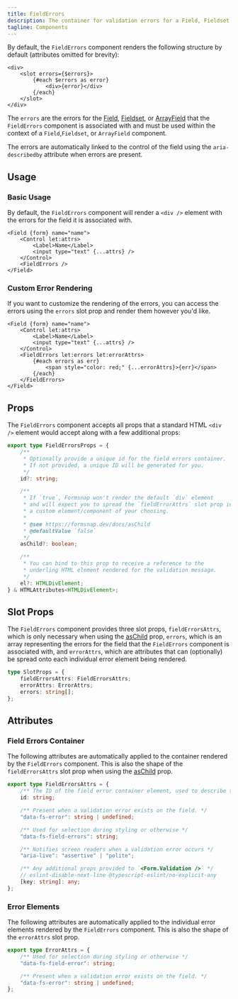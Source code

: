 ```yaml
---
title: FieldErrors
description: The container for validation errors for a Field, Fieldset, or ArrayField.
tagline: Components
---
```


By default, the `FieldErrors` component renders the following structure by default (attributes omitted for brevity):

```svelte
<div>
	<slot errors={$errors}>
		{#each $errors as error}
			<div>{error}</div>
		{/each}
	</slot>
</div>
```

The `errors` are the errors for the [Field](/docs/components/field), [Fieldset](/docs/components/fieldset), or [ArrayField](/docs/components/array-field) that the `FieldErrors` component is associated with and must be used within the context of a `Field`,`Fieldset`, or `ArrayField` component.

The errors are automatically linked to the control of the field using the `aria-describedby` attribute when errors are present.

## Usage

### Basic Usage

By default, the `FieldErrors` component will render a `<div />` element with the errors for the field it is associated with.

```svelte {6}
<Field {form} name="name">
	<Control let:attrs>
		<Label>Name</Label>
		<input type="text" {...attrs} />
	</Control>
	<FieldErrors />
</Field>
```

### Custom Error Rendering

If you want to customize the rendering of the errors, you can access the errors using the `errors` slot prop and render them however you'd like.

```svelte {6-10}
<Field {form} name="name">
	<Control let:attrs>
		<Label>Name</Label>
		<input type="text" {...attrs} />
	</Control>
	<FieldErrors let:errors let:errorAttrs>
		{#each errors as err}
			<span style="color: red;" {...errorAttrs}>{err}</span>
		{/each}
	</FieldErrors>
</Field>
```

## Props

The `FieldErrors` component accepts all props that a standard HTML `<div />` element would accept along with a few additional props:

```ts
export type FieldErrorsProps = {
	/**
	 * Optionally provide a unique id for the field errors container.
	 * If not provided, a unique ID will be generated for you.
	 */
	id?: string;

	/**
	 * If `true`, Formsnap won't render the default `div` element
	 * and will expect you to spread the `fieldErrorAttrs` slot prop into
	 * a custom element/component of your choosing.
	 *
	 * @see https://formsnap.dev/docs/asChild
	 * @defaultValue `false`
	 */
	asChild?: boolean;

	/**
	 * You can bind to this prop to receive a reference to the
	 * underling HTML element rendered for the validation message.
	 */
	el?: HTMLDivElement;
} & HTMLAttributes<HTMLDivElement>;
```

## Slot Props

The `FieldErrors` component provides three slot props, `fieldErrorsAttrs`, which is only necessary when using the [asChild](/docs/aschild) prop, `errors`, which is an array representing the errors for the field that the `FieldErrors` component is associated with, and `errorAttrs`, which are attributes that can (optionally) be spread onto each individual error element being rendered.

```ts
type SlotProps = {
	fieldErrorsAttrs: FieldErrorsAttrs;
	errorAttrs: ErrorAttrs;
	errors: string[];
};
```

## Attributes

### Field Errors Container

The following attributes are automatically applied to the container rendered by the `FieldErrors` component. This is also the shape of the `fieldErrorsAttrs` slot prop when using the [asChild](/docs/aschild) prop.

```ts
export type FieldErrorsAttrs = {
	/** The ID of the field error container element, used to describe the control. */
	id: string;

	/** Present when a validation error exists on the field. */
	"data-fs-error": string | undefined;

	/** Used for selection during styling or otherwise */
	"data-fs-field-errors": string;

	/** Notifies screen readers when a validation error occurs */
	"aria-live": "assertive" | "polite";

	/** Any additional props provided to `<Form.Validation />` */
	// eslint-disable-next-line @typescript-eslint/no-explicit-any
	[key: string]: any;
};
```

### Error Elements

The following attributes are automatically applied to the individual error elements rendered by the `FieldErrors` component. This is also the shape of the `errorAttrs` slot prop.

```ts
export type ErrorAttrs = {
	/** Used for selection during styling or otherwise */
	"data-fs-field-error": string;

	/** Present when a validation error exists on the field. */
	"data-fs-error": string | undefined;
};
```
